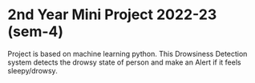 # 2nd Year Mini Project 2022-23 (sem-4)
Project is based on machine learning python. This Drowsiness Detection system detects the drowsy state of person and make an Alert if it feels sleepy/drowsy.
